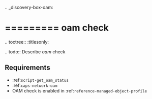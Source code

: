 .. _discovery-box-oam:

=========
oam check
=========

.. toctree::
    :titlesonly:

.. todo::
    Describe *oam* check

Requirements
------------
* :ref:`script-get_oam_status`
* :ref:`caps-network-oam`
* OAM check is enabled in :ref:`reference-managed-object-profile`
